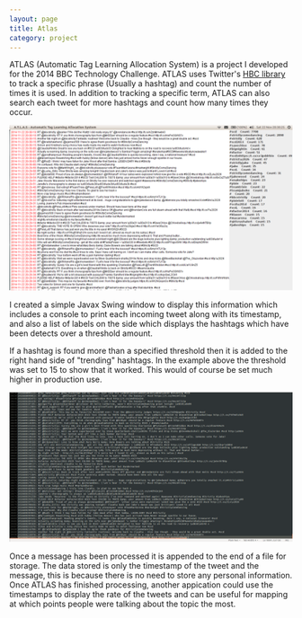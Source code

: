 ```yaml
---
layout: page
title: Atlas
category: project
---
```


ATLAS (Automatic Tag Learning Allocation System) is a project I developed for the 2014 BBC Technology Challenge. ATLAS uses Twitter's [HBC library](https://github.com/twitter/hbc) to track a specific phrase (Usually a hashtag) and count the number of times it is used. In addition to tracking a specific term, ATLAS can also search each tweet for more hashtags and count how many times they occur.

![ATLAS Console Window](/images/ATLAS-Console.png)

I created a simple Javax Swing window to display this information which includes a console to print each incoming tweet along with its timestamp, and also a list of labels on the side which displays the hashtags which have been detects over a threshold amount.

If a hashtag is found more than a specified threshold then it is added to the right hand side of "trending" hashtags. In the example above the threshold was set to 15 to show that it worked. This would of course be set much higher in production use.

![ATLAS Database File](/images/ATLAS-Database.png)

Once a message has been processed it is appended to the end of a file for storage. The data stored is only the timestamp of the tweet and the message, this is because there is no need to store any personal information.
Once ATLAS has finished processing, another appication could use the timestamps to display the rate of the tweets and can be useful for mapping at which points people were talking about the topic the most.
